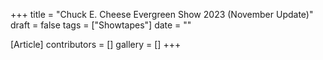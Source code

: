 +++
title = "Chuck E. Cheese Evergreen Show 2023 (November Update)"
draft = false
tags = ["Showtapes"]
date = ""

[Article]
contributors = []
gallery = []
+++